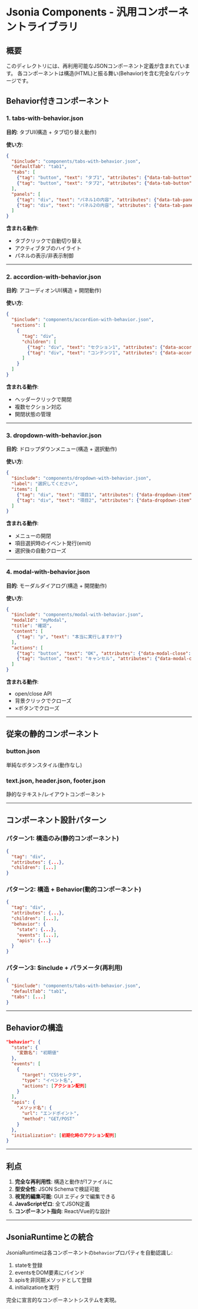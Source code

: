 # Jsonia Components - 汎用コンポーネントライブラリ

## 概要
このディレクトリには、再利用可能なJSONコンポーネント定義が含まれています。
各コンポーネントは構造(HTML)と振る舞い(Behavior)を含む完全なパッケージです。

## Behavior付きコンポーネント

### 1. tabs-with-behavior.json
**目的**: タブUI(構造 + タブ切り替え動作)

**使い方**:
```json
{
  "$include": "components/tabs-with-behavior.json",
  "defaultTab": "tab1",
  "tabs": [
    {"tag": "button", "text": "タブ1", "attributes": {"data-tab-button": "tab1", "class": "active"}},
    {"tag": "button", "text": "タブ2", "attributes": {"data-tab-button": "tab2"}}
  ],
  "panels": [
    {"tag": "div", "text": "パネル1の内容", "attributes": {"data-tab-panel": "tab1"}},
    {"tag": "div", "text": "パネル2の内容", "attributes": {"data-tab-panel": "tab2", "class": "hidden"}}
  ]
}
```

**含まれる動作**:
- タブクリックで自動切り替え
- アクティブタブのハイライト
- パネルの表示/非表示制御

---

### 2. accordion-with-behavior.json
**目的**: アコーディオンUI(構造 + 開閉動作)

**使い方**:
```json
{
  "$include": "components/accordion-with-behavior.json",
  "sections": [
    {
      "tag": "div",
      "children": [
        {"tag": "div", "text": "セクション1", "attributes": {"data-accordion-header": "true", "data-accordion-id": "s1"}},
        {"tag": "div", "text": "コンテンツ1", "attributes": {"data-accordion-content": "s1"}}
      ]
    }
  ]
}
```

**含まれる動作**:
- ヘッダークリックで開閉
- 複数セクション対応
- 開閉状態の管理

---

### 3. dropdown-with-behavior.json
**目的**: ドロップダウンメニュー(構造 + 選択動作)

**使い方**:
```json
{
  "$include": "components/dropdown-with-behavior.json",
  "label": "選択してください",
  "items": [
    {"tag": "div", "text": "項目1", "attributes": {"data-dropdown-item": "true", "data-value": "item1"}},
    {"tag": "div", "text": "項目2", "attributes": {"data-dropdown-item": "true", "data-value": "item2"}}
  ]
}
```

**含まれる動作**:
- メニューの開閉
- 項目選択時のイベント発行(emit)
- 選択後の自動クローズ

---

### 4. modal-with-behavior.json
**目的**: モーダルダイアログ(構造 + 開閉動作)

**使い方**:
```json
{
  "$include": "components/modal-with-behavior.json",
  "modalId": "myModal",
  "title": "確認",
  "content": [
    {"tag": "p", "text": "本当に実行しますか?"}
  ],
  "actions": [
    {"tag": "button", "text": "OK", "attributes": {"data-modal-close": "true"}},
    {"tag": "button", "text": "キャンセル", "attributes": {"data-modal-close": "true"}}
  ]
}
```

**含まれる動作**:
- open/close API
- 背景クリックでクローズ
- ×ボタンでクローズ

---

## 従来の静的コンポーネント

### button.json
単純なボタンスタイル(動作なし)

### text.json, header.json, footer.json
静的なテキスト/レイアウトコンポーネント

---

## コンポーネント設計パターン

### パターン1: 構造のみ(静的コンポーネント)
```json
{
  "tag": "div",
  "attributes": {...},
  "children": [...]
}
```

### パターン2: 構造 + Behavior(動的コンポーネント)
```json
{
  "tag": "div",
  "attributes": {...},
  "children": [...],
  "behavior": {
    "state": {...},
    "events": [...],
    "apis": {...}
  }
}
```

### パターン3: $include + パラメータ(再利用)
```json
{
  "$include": "components/tabs-with-behavior.json",
  "defaultTab": "tab1",
  "tabs": [...]
}
```

---

## Behaviorの構造

```json
"behavior": {
  "state": {
    "変数名": "初期値"
  },
  "events": [
    {
      "target": "CSSセレクタ",
      "type": "イベント名",
      "actions": [アクション配列]
    }
  ],
  "apis": {
    "メソッド名": {
      "url": "エンドポイント",
      "method": "GET/POST"
    }
  },
  "initialization": [初期化時のアクション配列]
}
```

---

## 利点

1. **完全な再利用性**: 構造と動作が1ファイルに
2. **型安全性**: JSON Schemaで検証可能
3. **視覚的編集可能**: GUI エディタで編集できる
4. **JavaScriptゼロ**: 全てJSON定義
5. **コンポーネント指向**: React/Vue的な設計

---

## JsoniaRuntimeとの統合

JsoniaRuntimeは各コンポーネントの`behavior`プロパティを自動認識し:
1. stateを登録
2. eventsをDOM要素にバインド
3. apisを非同期メソッドとして登録
4. initializationを実行

完全に宣言的なコンポーネントシステムを実現。

